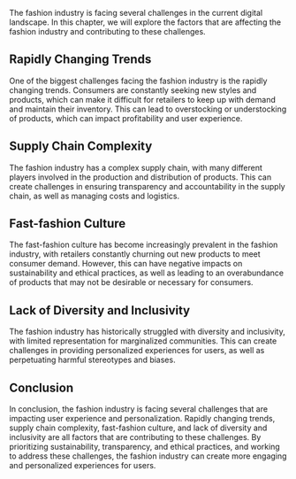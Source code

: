 
The fashion industry is facing several challenges in the current digital landscape. In this chapter, we will explore the factors that are affecting the fashion industry and contributing to these challenges.

Rapidly Changing Trends
-----------------------

One of the biggest challenges facing the fashion industry is the rapidly changing trends. Consumers are constantly seeking new styles and products, which can make it difficult for retailers to keep up with demand and maintain their inventory. This can lead to overstocking or understocking of products, which can impact profitability and user experience.

Supply Chain Complexity
-----------------------

The fashion industry has a complex supply chain, with many different players involved in the production and distribution of products. This can create challenges in ensuring transparency and accountability in the supply chain, as well as managing costs and logistics.

Fast-fashion Culture
--------------------

The fast-fashion culture has become increasingly prevalent in the fashion industry, with retailers constantly churning out new products to meet consumer demand. However, this can have negative impacts on sustainability and ethical practices, as well as leading to an overabundance of products that may not be desirable or necessary for consumers.

Lack of Diversity and Inclusivity
---------------------------------

The fashion industry has historically struggled with diversity and inclusivity, with limited representation for marginalized communities. This can create challenges in providing personalized experiences for users, as well as perpetuating harmful stereotypes and biases.

Conclusion
----------

In conclusion, the fashion industry is facing several challenges that are impacting user experience and personalization. Rapidly changing trends, supply chain complexity, fast-fashion culture, and lack of diversity and inclusivity are all factors that are contributing to these challenges. By prioritizing sustainability, transparency, and ethical practices, and working to address these challenges, the fashion industry can create more engaging and personalized experiences for users.
